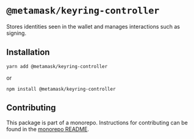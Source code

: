 # `@metamask/keyring-controller`

Stores identities seen in the wallet and manages interactions such as signing.

## Installation

`yarn add @metamask/keyring-controller`

or

`npm install @metamask/keyring-controller`

## Contributing

This package is part of a monorepo. Instructions for contributing can be found in the [monorepo README](../../#readme).
